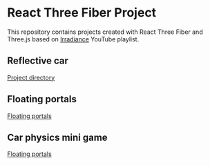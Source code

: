 # React Three Fiber Project

This repository contains projects created with React Three Fiber and Three.js based on [Irradiance](https://www.youtube.com/watch?v=lcMCVWYpnrI&list=PLWP0narTpO8n9YwsTLVO7-vbIzLELrwwS&index=1&ab_channel=Irradiance) YouTube playlist.

## Reflective car
[Project directory](./reflective-car/)

## Floating portals
[Floating portals](./floating-portals/)

## Car physics mini game
[Floating portals](./car-mini-game/)
